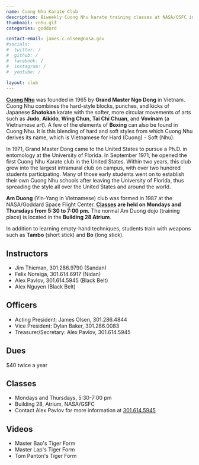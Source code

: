 ```yaml
---
name: Cuong Nhu Karate Club
description: Biweekly Cuong Nhu karate training classes at NASA/GSFC in Greenbelt, Maryland.
thumbnail: cnhu.gif
categories: goddard

contact-email: james.c.olsen@nasa.gov
#socials:
#  twitter: /
#  github: /
#  facebook: /
#  instagram: /
#  youtube: /
  
layout: club
---
```


[**Cuong Nhu**](https://www.cuongnhu.com/) was founded in 1965 by **Grand Master Ngo Dong** in Vietnam. Cuong Nhu combines the hard-style blocks, punches, and kicks of Japanese **Shotokan** karate with the softer, more circular movements of arts such as **Judo**, **Aikido**, **Wing Chun**, **Tai Chi Chuan**, and **Vovinam** (a Vietnamese art). A few of the elements of **Boxing** can also be found in Cuong Nhu. It is this blending of hard and soft styles from which Cuong Nhu derives its name, which is Vietnamese for Hard (Cuong) - Soft (Nhu).

In 1971, Grand Master Dong came to the United States to pursue a Ph.D. in entomology at the University of Florida. In September 1971, he opened the first Cuong Nhu Karate club in the United States. Within two years, this club grew into the largest intramural club on campus, with over two hundred students participating. Many of those early students went on to establish their own Cuong Nhu schools after leaving the University of Florida, thus spreading the style all over the United States and around the world.

**Am Duong** (Yin-Yang in Vietnamese) club was formed in 1987 at the NASA/Goddard Space Flight Center. **[Classes](#classes) are held on Mondays and Thursdays from 5:30 to 7:00 pm.** The normal Am Duong dojo (training place) is located in the **Building 28 Atrium**.

In addition to learning empty-hand techniques, students train with weapons such as **Tambo** (short stick) and **Bo** (long stick).

## Instructors

* Jim Thieman, 301.286.9790 (Sandan)
* Felix Noreiga, 301.614.6917 (Nidan)
* Alex Pavlov, 301.614.5945 (Black Belt)
* Alex Nguyen (Black Belt)

## Officers

* Acting President: James Olsen, 301.286.4844
* Vice President: Dylan Baker, 301.286.0083
* Treasurer/Secretary: Alex Pavlov, 301.614.5945

## Dues
$40 twice a year

## Classes

* Mondays and Thursdays, 5:30-7:00 pm
* Building 28, Atrium, NASA/GSFC
* Contact Alex Pavlov for more information at [301.614.5945](tel:3016145945)

## Videos

* Master Bao's Tiger Form
* Master Lap's Tiger Form
* Tom Panton's Tiger Form
